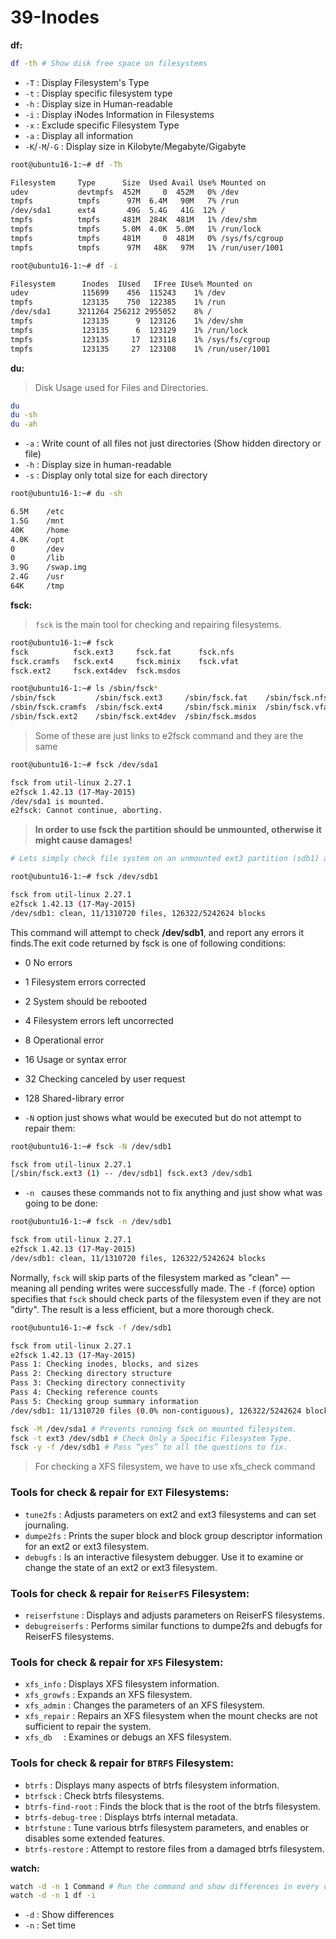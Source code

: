 # 39-Inodes

**df:**
```bash
df -th # Show disk free space on filesystems
```
* `-T` : Display Filesystem's Type
* `-t` : Display specific filesystem type
* `-h` : Display size in Human-readable
* `-i` : Display iNodes Information in Filesystems
* `-x` : Exclude specific Filesystem Type
* `-a` : Display all information
* `-K`/`-M`/`-G` : Display size in Kilobyte/Megabyte/Gigabyte
```bash
root@ubuntu16-1:~# df -Th

Filesystem     Type      Size  Used Avail Use% Mounted on
udev           devtmpfs  452M     0  452M   0% /dev
tmpfs          tmpfs      97M  6.4M   90M   7% /run
/dev/sda1      ext4       49G  5.4G   41G  12% /
tmpfs          tmpfs     481M  284K  481M   1% /dev/shm
tmpfs          tmpfs     5.0M  4.0K  5.0M   1% /run/lock
tmpfs          tmpfs     481M     0  481M   0% /sys/fs/cgroup
tmpfs          tmpfs      97M   48K   97M   1% /run/user/1001
```

```bash
root@ubuntu16-1:~# df -i

Filesystem      Inodes  IUsed   IFree IUse% Mounted on
udev            115699    456  115243    1% /dev
tmpfs           123135    750  122385    1% /run
/dev/sda1      3211264 256212 2955052    8% /
tmpfs           123135      9  123126    1% /dev/shm
tmpfs           123135      6  123129    1% /run/lock
tmpfs           123135     17  123118    1% /sys/fs/cgroup
tmpfs           123135     27  123108    1% /run/user/1001
```

**du:**
> Disk Usage used for Files and Directories.
```bash
du
du -sh
du -ah
```
* `-a` : Write count of all files not just directories (Show hidden directory or file)
* `-h` : Display size in human-readable
* `-s` : Display only total size for each directory
```bash
root@ubuntu16-1:~# du -sh

6.5M	/etc
1.5G    /mnt
40K     /home
4.0K    /opt
0       /dev
0       /lib
3.9G    /swap.img
2.4G    /usr
64K     /tmp
```

**fsck:**
> `fsck` is the main tool for checking and repairing filesystems.

```bash
root@ubuntu16-1:~# fsck
fsck          fsck.ext3     fsck.fat      fsck.nfs      
fsck.cramfs   fsck.ext4     fsck.minix    fsck.vfat     
fsck.ext2     fsck.ext4dev  fsck.msdos 

root@ubuntu16-1:~# ls /sbin/fsck*
/sbin/fsck         /sbin/fsck.ext3     /sbin/fsck.fat    /sbin/fsck.nfs
/sbin/fsck.cramfs  /sbin/fsck.ext4     /sbin/fsck.minix  /sbin/fsck.vfat
/sbin/fsck.ext2    /sbin/fsck.ext4dev  /sbin/fsck.msdos
```
> Some of these are just links to e2fsck command and they are the same
```bash
root@ubuntu16-1:~# fsck /dev/sda1

fsck from util-linux 2.27.1
e2fsck 1.42.13 (17-May-2015)
/dev/sda1 is mounted.
e2fsck: Cannot continue, aborting.
```

> **In order to use fsck the partition should be unmounted, otherwise it might cause damages!**

```bash
# Lets simply check file system on an unmounted ext3 partition (sdb1) and try to fix errors:

root@ubuntu16-1:~# fsck /dev/sdb1

fsck from util-linux 2.27.1
e2fsck 1.42.13 (17-May-2015)
/dev/sdb1: clean, 11/1310720 files, 126322/5242624 blocks
```
 This command will attempt to check **/dev/sdb1**, and report any errors it finds.The exit code returned by fsck is one of following conditions:

* 0 No errors 
* 1 Filesystem errors corrected 
* 2 System should be rebooted 
* 4 Filesystem errors left uncorrected 
* 8 Operational error 
* 16 Usage or syntax error 
* 32 Checking canceled by user request 
* 128 Shared-library error

* `-N` option just shows what would be executed but do not attempt to repair them:
```bash
root@ubuntu16-1:~# fsck -N /dev/sdb1

fsck from util-linux 2.27.1
[/sbin/fsck.ext3 (1) -- /dev/sdb1] fsck.ext3 /dev/sdb1
```

* `-n ` causes these commands not to fix anything and just show what was going to be done:
```bash
root@ubuntu16-1:~# fsck -n /dev/sdb1

fsck from util-linux 2.27.1
e2fsck 1.42.13 (17-May-2015)
/dev/sdb1: clean, 11/1310720 files, 126322/5242624 blocks
```

Normally, `fsck` will skip parts of the filesystem marked as "clean" — meaning all pending writes were successfully made. The `-f` (force) option specifies that `fsck` should check parts of the filesystem even if they are not "dirty". The result is a less efficient, but a more thorough check.
```bash
root@ubuntu16-1:~# fsck -f /dev/sdb1

fsck from util-linux 2.27.1
e2fsck 1.42.13 (17-May-2015)
Pass 1: Checking inodes, blocks, and sizes
Pass 2: Checking directory structure
Pass 3: Checking directory connectivity
Pass 4: Checking reference counts
Pass 5: Checking group summary information
/dev/sdb1: 11/1310720 files (0.0% non-contiguous), 126322/5242624 blocks
```
```bash
fsck -M /dev/sda1 # Prevents running fsck on mounted filesystem.
fsck -t ext3 /dev/sdb1 # Check Only a Specific Filesystem Type.
fsck -y -f /dev/sdb1 # Pass “yes” to all the questions to fix.
```
> For checking  a XFS filesystem, we have to use xfs_check command

### Tools for check & repair for `EXT` Filesystems:

* `tune2fs` : Adjusts parameters on ext2 and ext3 filesystems and can set journaling.
* `dumpe2fs` : Prints the super block and block group descriptor information for an ext2 or ext3 filesystem.
* `debugfs` : Is an interactive filesystem debugger. Use it to examine or change the state of an ext2 or ext3 filesystem.

### Tools for check & repair for `ReiserFS` Filesystem:

* `reiserfstune` : Displays and adjusts parameters on ReiserFS filesystems.
* `debugreiserfs` : Performs similar functions to dumpe2fs and debugfs for ReiserFS filesystems.

### Tools for check & repair for `XFS` Filesystem:

* `xfs_info` : Displays XFS filesystem information.
* `xfs_growfs` : Expands an XFS filesystem.
* `xfs_admin` : Changes the parameters of an XFS filesystem.
* `xfs_repair` : Repairs an XFS filesystem when the mount checks are not sufficient to repair the system.
* `xfs_db  ` : Examines or debugs an XFS filesystem.

### Tools for check & repair for `BTRFS` Filesystem:

* `btrfs` : Displays many aspects of btrfs filesystem information.
* `btrfsck` : Check btrfs filesystems.
* `btrfs-find-root` : Finds the block that is the root of the btrfs filesystem.
* `btrfs-debug-tree` : Displays btrfs internal metadata.
* `btrfstune` : Tune various btrfs filesystem parameters, and enables or disables some extended features.
* `btrfs-restore` : Attempt to restore files from a damaged btrfs filesystem.

**watch:**
```bash
watch -d -n 1 Command # Run the command and show differences in every one second.
watch -d -n 1 df -i
```
* `-d` : Show differences
* `-n` : Set time


